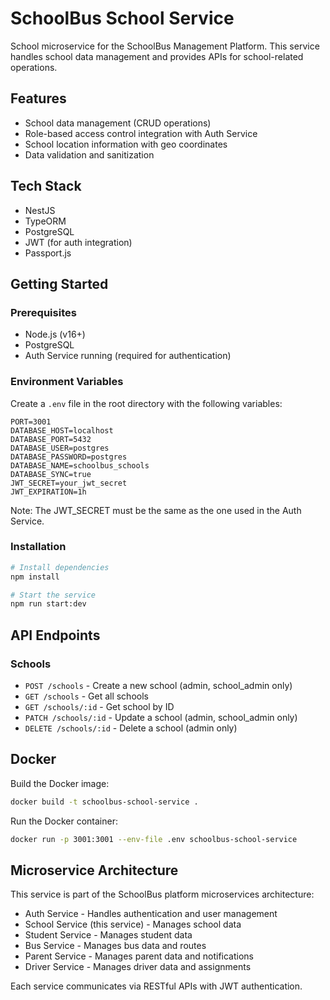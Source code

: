 # SchoolBus School Service

School microservice for the SchoolBus Management Platform. This service handles school data management and provides APIs for school-related operations.

## Features

- School data management (CRUD operations)
- Role-based access control integration with Auth Service
- School location information with geo coordinates
- Data validation and sanitization

## Tech Stack

- NestJS
- TypeORM
- PostgreSQL
- JWT (for auth integration)
- Passport.js

## Getting Started

### Prerequisites

- Node.js (v16+)
- PostgreSQL
- Auth Service running (required for authentication)

### Environment Variables

Create a `.env` file in the root directory with the following variables:

```
PORT=3001
DATABASE_HOST=localhost
DATABASE_PORT=5432
DATABASE_USER=postgres
DATABASE_PASSWORD=postgres
DATABASE_NAME=schoolbus_schools
DATABASE_SYNC=true
JWT_SECRET=your_jwt_secret
JWT_EXPIRATION=1h
```

Note: The JWT_SECRET must be the same as the one used in the Auth Service.

### Installation

```bash
# Install dependencies
npm install

# Start the service
npm run start:dev
```

## API Endpoints

### Schools

- `POST /schools` - Create a new school (admin, school_admin only)
- `GET /schools` - Get all schools
- `GET /schools/:id` - Get school by ID
- `PATCH /schools/:id` - Update a school (admin, school_admin only)
- `DELETE /schools/:id` - Delete a school (admin only)

## Docker

Build the Docker image:

```bash
docker build -t schoolbus-school-service .
```

Run the Docker container:

```bash
docker run -p 3001:3001 --env-file .env schoolbus-school-service
```

## Microservice Architecture

This service is part of the SchoolBus platform microservices architecture:

- Auth Service - Handles authentication and user management
- School Service (this service) - Manages school data
- Student Service - Manages student data
- Bus Service - Manages bus data and routes
- Parent Service - Manages parent data and notifications
- Driver Service - Manages driver data and assignments

Each service communicates via RESTful APIs with JWT authentication.
